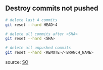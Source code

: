 

## Destroy commits not pushed

```bash
# delete last 4 commits
git reset --hard HEAD~4

# delete all commits after <SHA>
git reset --hard <SHA>

# delete all unpushed commits
git reset --hard <REMOTE>/<BRANCH_NAME>

```
source: [SO](https://stackoverflow.com/a/16820875/6200095)
